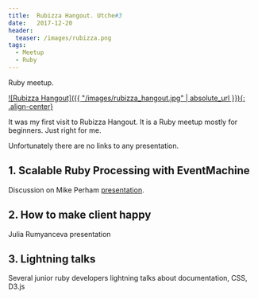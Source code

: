 ```yaml
---
title:  Rubizza Hangout. Utche#3
date:   2017-12-20
header:
  teaser: /images/rubizza.png
tags:
  - Meetup
  - Ruby
---
```


Ruby meetup.

[![Rubizza Hangout]({{ "/images/rubizza_hangout.jpg" | absolute_url }}){: .align-center}][Rubizza]

It was my first visit to Rubizza Hangout. It is a Ruby meetup mostly for beginners. Just right for me.

Unfortunately there are no links to any presentation.

## 1. Scalable Ruby Processing with EventMachine

Discussion on Mike Perham [presentation][EventMachine].

## 2. How to make client happy

Julia Rumyanceva presentation

## 3. Lightning talks

Several junior ruby developers lightning talks about documentation, CSS, D3.js

[Rubizza]: https://vk.com/rubizza
[EventMachine]: http://www.mikeperham.com/2010/01/27/scalable-ruby-processing-with-eventmachine/
